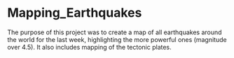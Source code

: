 # Mapping_Earthquakes

The purpose of this project was to create a map of all earthquakes around the world for the last week, highlighting the more powerful ones (magnitude over 4.5). It also includes mapping of the tectonic plates.

